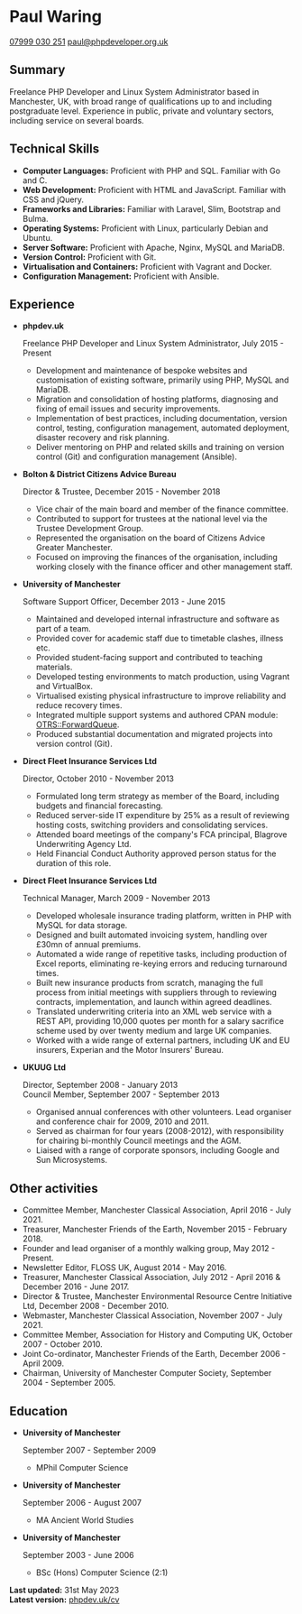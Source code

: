 Paul Waring
===========

[07999 030 251](tel:+447999030251)
[paul@phpdeveloper.org.uk](mailto:paul@phpdeveloper.org.uk)

Summary
-------

Freelance PHP Developer and Linux System Administrator based in Manchester, UK, with broad range of qualifications up to and including postgraduate level. Experience in public, private and voluntary sectors, including service on several boards.

Technical Skills
----------------

*   **Computer Languages:** Proficient with PHP and SQL. Familiar with Go and C.
*   **Web Development:** Proficient with HTML and JavaScript. Familiar with CSS and jQuery.
*   **Frameworks and Libraries:** Familiar with Laravel, Slim, Bootstrap and Bulma.
*   **Operating Systems:** Proficient with Linux, particularly Debian and Ubuntu.
*   **Server Software:** Proficient with Apache, Nginx, MySQL and MariaDB.
*   **Version Control:** Proficient with Git.
*   **Virtualisation and Containers:** Proficient with Vagrant and Docker.
*   **Configuration Management:** Proficient with Ansible.

Experience
----------

*   **phpdev.uk**

    Freelance PHP Developer and Linux System Administrator, July 2015 - Present

    - Development and maintenance of bespoke websites and customisation of existing software, primarily using PHP, MySQL and MariaDB.
    - Migration and consolidation of hosting platforms, diagnosing and fixing of email issues and security improvements.
    - Implementation of best practices, including documentation, version control, testing, configuration management, automated deployment, disaster recovery and risk planning.
    - Deliver mentoring on PHP and related skills and training on version control (Git) and configuration management (Ansible).

*   **Bolton & District Citizens Advice Bureau**

    Director & Trustee, December 2015 - November 2018

    - Vice chair of the main board and member of the finance committee.
    - Contributed to support for trustees at the national level via the Trustee Development Group.
    - Represented the organisation on the board of Citizens Advice Greater Manchester.
    - Focused on improving the finances of the organisation, including working closely with the finance officer and other management staff.

*   **University of Manchester**

    Software Support Officer, December 2013 - June 2015

    - Maintained and developed internal infrastructure and software as part of a team.
    - Provided cover for academic staff due to timetable clashes, illness etc.
    - Provided student-facing support and contributed to teaching materials.
    - Developed testing environments to match production, using Vagrant and VirtualBox.
    - Virtualised existing physical infrastructure to improve reliability and reduce recovery times.
    - Integrated multiple support systems and authored CPAN module: [OTRS::ForwardQueue](https://metacpan.org/pod/OTRS::ForwardQueue).
    - Produced substantial documentation and migrated projects into version control (Git).

*   **Direct Fleet Insurance Services Ltd**

    Director, October 2010 - November 2013

    - Formulated long term strategy as member of the Board, including budgets and financial forecasting.
    - Reduced server-side IT expenditure by 25% as a result of reviewing hosting costs, switching providers and consolidating services.
    - Attended board meetings of the company's FCA principal, Blagrove Underwriting Agency Ltd.
    - Held Financial Conduct Authority approved person status for the duration of this role.

*   **Direct Fleet Insurance Services Ltd**

    Technical Manager, March 2009 - November 2013

    - Developed wholesale insurance trading platform, written in PHP with MySQL for data storage.
    - Designed and built automated invoicing system, handling over £30mn of annual premiums.
    - Automated a wide range of repetitive tasks, including production of Excel reports, eliminating re-keying errors and reducing turnaround times.
    - Built new insurance products from scratch, managing the full process from initial meetings with suppliers through to reviewing contracts, implementation, and launch within agreed deadlines.
    - Translated underwriting criteria into an XML web service with a REST API, providing 10,000 quotes per month for a salary sacrifice scheme used by over twenty medium and large UK companies.
    - Worked with a wide range of external partners, including UK and EU insurers, Experian and the Motor Insurers' Bureau.

*   **UKUUG Ltd**

    Director, September 2008 - January 2013  
    Council Member, September 2007 - September 2013

    - Organised annual conferences with other volunteers. Lead organiser and conference chair for 2009, 2010 and 2011.
    - Served as chairman for four years (2008-2012), with responsibility for chairing bi-monthly Council meetings and the AGM.
    - Liaised with a range of corporate sponsors, including Google and Sun Microsystems.

Other activities
----------------

* Committee Member, Manchester Classical Association, April 2016 - July 2021.
* Treasurer, Manchester Friends of the Earth, November 2015 - February 2018.
* Founder and lead organiser of a monthly walking group, May 2012 - Present.
* Newsletter Editor, FLOSS UK, August 2014 - May 2016.
* Treasurer, Manchester Classical Association, July 2012 - April 2016 & December 2016 - June 2017.
* Director & Trustee, Manchester Environmental Resource Centre Initiative Ltd, December 2008 - December 2010.
* Webmaster, Manchester Classical Association, November 2007 - July 2021.
* Committee Member, Association for History and Computing UK, October 2007 - October 2010.
* Joint Co-ordinator, Manchester Friends of the Earth, December 2006 - April 2009.
* Chairman, University of Manchester Computer Society, September 2004 - September 2005.

Education
---------

*   **University of Manchester**

    September 2007 - September 2009

    - MPhil Computer Science

*   **University of Manchester**

    September 2006 - August 2007

    - MA Ancient World Studies

*   **University of Manchester**

    September 2003 - June 2006

    - BSc (Hons) Computer Science (2:1)

**Last updated:** 31st May 2023  
**Latest version:** [phpdev.uk/cv](https://www.phpdev.uk/cv)
